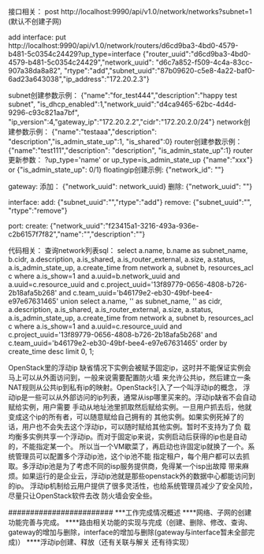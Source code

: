 接口相关：
post http://localhost:9990/api/v1.0/network/networks?subnet=1 (默认不创建子网)

add interface:
put http://localhost:9990/api/v1.0/network/routers/d6cd9ba3-4bd0-4579-b481-5c0354c24429?up_type=interface
{"router_uuid":"d6cd9ba3-4bd0-4579-b481-5c0354c24429","network_uuid": "d6c7a852-f509-4c4a-83cc-907a38da8a82", "rtype":"add","subnet_uuid":"87b09620-c5e8-4a22-baf0-6ad23a643038","ip_address":"172.20.2.3"}

subnet创建参数示例：
    {"name":"for_test444","description":"happy test subnet",
    "is_dhcp_enabled":1,"network_uuid":"d4ca9465-62bc-4d4d-9296-c93c821aa7bf",
    "ip_version":4,"gateway_ip":"172.20.2.2","cidr":"172.20.2.0/24"}
network创建参数示例：
    {"name":"testaaa","description": "description","is_admin_state_up":1,
    "is_shared":0}
router创建参数示例：
    {"name":"test111","description": "description", "is_admin_state_up":1}
router更新参数：
    ?up_type='name' or up_type=is_admin_state_up
    {"name":"xxx"}
    or
    {"is_admin_state_up": 0/1}
floatingip创建示例:
    {"network_id": ""}

gateway:
添加： {"network_uuid": network_uuid}
删除:
      {"network_uuid": ""}

interface:
add: {"subnet_uuid":"","rtype":"add"}
remove: {"subnet_uuid":"", "rtype":"remove"}

port:
create: {"network_uuid":"f23415a1-3216-493a-936e-c2b6157f7f82","name":"","description":""}


代码相关：
查询network列表sql：
select a.name, b.name as subnet_name, b.cidr, a.description, a.is_shared,
a.is_router_external, a.size, a.status, a.is_admin_state_up, a.create_time
from network a, subnet b, resources_acl c where a.is_show=1 and
a.uuid=b.network_uuid and a.uuid=c.resource_uuid and
c.project_uuid='13f89779-0656-4808-b726-2b18afa5b268' and
c.team_uuid='b46179e2-eb30-49bf-bee4-e97e67631465'
union
select a.name, '' as subnet_name, '' as cidr, a.description, a.is_shared,
a.is_router_external, a.size, a.status, a.is_admin_state_up,
a.create_time from network a, subnet b, resources_acl c where a.is_show=1
and a.uuid=c.resource_uuid and
c.project_uuid='13f89779-0656-4808-b726-2b18afa5b268'
and c.team_uuid='b46179e2-eb30-49bf-bee4-e97e67631465'
order by create_time desc limit 0, 1;

OpenStack里的浮动ip
缺省情况下实例会被赋予固定ip，这时并不能保证实例会马上可以从外面访问到，一般来说需要配置防火墙
来允许公共ip，然后建立一条NAT规则从公共ip到私有ip的映射。OpenStack引入了一个叫浮动ip的概念，
浮动ip是一些可以从外部访问的ip列表，通常从isp哪里买来的。浮动ip缺省不会自动赋给实例，用户需要
手动从地址池里抓取然后赋给实例。一旦用户抓去后，他就变成这个ip的所有者，可以随意赋给自己拥有的
其他实例。如果实例死掉了的话，用户也不会失去这个浮动ip，可以随时赋给其他实例。暂时不支持为了负
载均衡多实例共享一个浮动ip。而对于固定ip来说，实例启动后获得的ip也是自动的，不能指定某一个。
所以当一个VM歇菜了，再启动也许固定ip就换了一个。系统管理员可以配置多个浮动ip池，这个ip池不能
指定租户，每个用户都可以去抓取。多浮动ip池是为了考虑不同的isp服务提供商，免得某一个isp出故障
带来麻烦。如果运行的是企业云，浮动ip池就是那些openstack外的数据中心都能访问到的ip。
浮动ip机制给云用户提供了很多灵活性，也给系统管理员减少了安全风险，尽量只让OpenStack软件去改
防火墙会安全些。


########################
***工作完成情况概述
   ****网络、子网的创建功能完善与完成。
   ****路由相关功能的实现与完成（创建、删除、修改、查询、gateway的增加与删除，interface的增加与删除(gateway与interface暂未全部完成)）
   ****浮动ip创建、释放（还有关联与解关  还有待实现）
